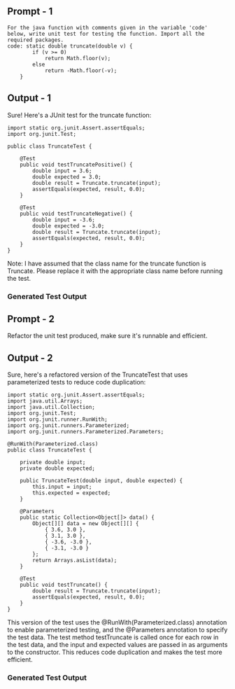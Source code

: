 ## Prompt - 1
```
For the java function with comments given in the variable 'code' below, write unit test for testing the function. Import all the required packages.
code: static double truncate(double v) {
		if (v >= 0)
			return Math.floor(v);
		else
			return -Math.floor(-v);
	}
```

## Output - 1
Sure! Here's a JUnit test for the truncate function:

```
import static org.junit.Assert.assertEquals;
import org.junit.Test;

public class TruncateTest {

    @Test
    public void testTruncatePositive() {
        double input = 3.6;
        double expected = 3.0;
        double result = Truncate.truncate(input);
        assertEquals(expected, result, 0.0);
    }
    
    @Test
    public void testTruncateNegative() {
        double input = -3.6;
        double expected = -3.0;
        double result = Truncate.truncate(input);
        assertEquals(expected, result, 0.0);
    }
}
```
Note: I have assumed that the class name for the truncate function is Truncate. Please replace it with the appropriate class name before running the test.

### Generated Test Output

## Prompt - 2
Refactor the unit test produced, make sure it's runnable and efficient.

## Output - 2
Sure, here's a refactored version of the TruncateTest that uses parameterized tests to reduce code duplication:

```
import static org.junit.Assert.assertEquals;
import java.util.Arrays;
import java.util.Collection;
import org.junit.Test;
import org.junit.runner.RunWith;
import org.junit.runners.Parameterized;
import org.junit.runners.Parameterized.Parameters;

@RunWith(Parameterized.class)
public class TruncateTest {

    private double input;
    private double expected;

    public TruncateTest(double input, double expected) {
        this.input = input;
        this.expected = expected;
    }

    @Parameters
    public static Collection<Object[]> data() {
        Object[][] data = new Object[][] { 
            { 3.6, 3.0 }, 
            { 3.1, 3.0 },
            { -3.6, -3.0 },
            { -3.1, -3.0 } 
        };
        return Arrays.asList(data);
    }

    @Test
    public void testTruncate() {
        double result = Truncate.truncate(input);
        assertEquals(expected, result, 0.0);
    }
}
```
This version of the test uses the @RunWith(Parameterized.class) annotation to enable parameterized testing, and the @Parameters annotation to specify the test data. The test method testTruncate is called once for each row in the test data, and the input and expected values are passed in as arguments to the constructor. This reduces code duplication and makes the test more efficient.
### Generated Test Output